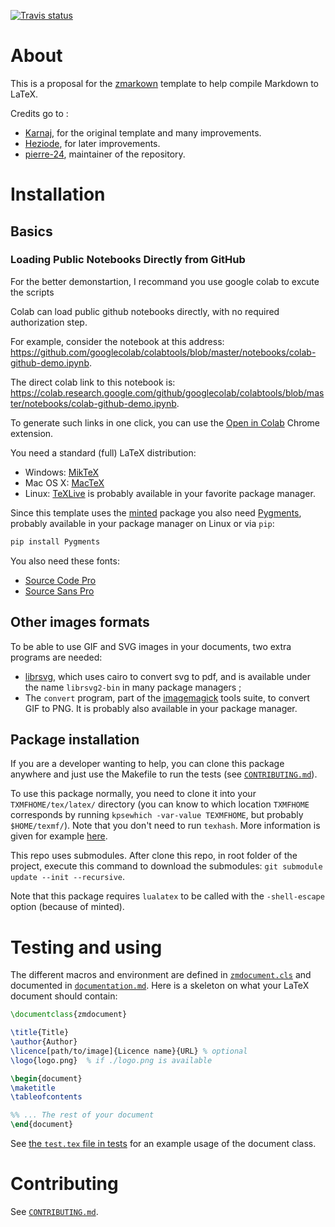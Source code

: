 [![Travis status](https://travis-ci.org/zestedesavoir/latex-template.svg?branch=master)](https://travis-ci.org/zestedesavoir/latex-template#)

# About

This is a proposal for the [zmarkown](https://github.com/zestedesavoir/zmarkdown) template to help compile Markdown to LaTeX.

Credits go to :

+ [Karnaj](https://github.com/Karnaj), for the original template and many improvements.
+ [Heziode](https://github.com/Heziode), for later improvements.
+ [pierre-24](https://github.com/pierre-24), maintainer of the repository.

# Installation

## Basics

### Loading Public Notebooks Directly from GitHub

For the better demonstartion, I recommand you use google colab to excute the scripts

Colab can load public github notebooks directly, with no required authorization step.

For example, consider the notebook at this address: https://github.com/googlecolab/colabtools/blob/master/notebooks/colab-github-demo.ipynb.

The direct colab link to this notebook is: https://colab.research.google.com/github/googlecolab/colabtools/blob/master/notebooks/colab-github-demo.ipynb.

To generate such links in one click, you can use the [Open in Colab](https://chrome.google.com/webstore/detail/open-in-colab/iogfkhleblhcpcekbiedikdehleodpjo) Chrome extension.




You need a standard (full) LaTeX distribution:

+ Windows: [MikTeX](https://miktex.org/download)
+ Mac OS X: [MacTeX](https://www.tug.org/mactex/mactex-download.html)
+ Linux: [TeXLive](https://tug.org/texlive/) is probably available in your favorite package manager.

Since this template uses the [minted](https://github.com/gpoore/minted/) package you also need [Pygments](http://pygments.org/), probably available in your package manager on Linux or via `pip`:

```bash
pip install Pygments
```

You also need these fonts:

- [Source Code Pro](https://www.fontsquirrel.com/fonts/source-code-pro)
- [Source Sans Pro](https://www.fontsquirrel.com/fonts/source-sans-pro)

## Other images formats

To be able to use GIF and SVG images in your documents, two extra programs are needed:

+ [librsvg](https://github.com/GNOME/librsvg), which uses cairo to convert svg to pdf, and is available under the name `librsvg2-bin` in many package managers ; 
+ The `convert` program, part of the [imagemagick](http://www.imagemagick.org/) tools suite, to convert GIF to PNG. It is probably also available in your package manager.

## Package installation

If you are a developer wanting to help, you can clone this package anywhere and just use the Makefile to run the tests (see [`CONTRIBUTING.md`](./CONTRIBUTING.md)).

To use this package normally, you need to clone it into your `TXMFHOME/tex/latex/` directory (you can know to which location `TXMFHOME` corresponds by running `kpsewhich -var-value TEXMFHOME`, but probably `$HOME/texmf/`). 
Note that you don't need to run `texhash`. 
More information is given for example [here](https://faculty.math.illinois.edu/~hildebr/tex/tips-customstyles.html).

This repo uses submodules. After clone this repo, in root folder of the project, execute this command to download the submodules: `git submodule update --init --recursive`.

Note that this package requires `lualatex` to be called with the `-shell-escape` option (because of minted).

# Testing and using

The different macros and environment are defined in [`zmdocument.cls`](./zmdocument.cls) and documented in [`documentation.md`](./documentation.md).
Here is a skeleton on what your LaTeX document should contain:

```latex
\documentclass{zmdocument}

\title{Title}
\author{Author}
\licence[path/to/image]{Licence name}{URL} % optional
\logo{logo.png}  % if ./logo.png is available

\begin{document}
\maketitle
\tableofcontents

%% ... The rest of your document
\end{document}
```

See [the `test.tex` file in tests](./tests/test.tex) for an example usage of the document class.


# Contributing

See [`CONTRIBUTING.md`](./CONTRIBUTING.md).
